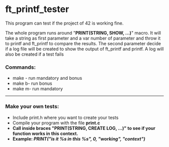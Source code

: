 # ft_printf_tester

<p>This program can test if the project of 42 is working fine.</p>
<p>The whole program runs around "<strong>PRINT(STRING, SHOW, ...)</strong>" macro. It will take a string as first parameter and a var number of parameter and throw it to printf and ft_printf to compare the results. The second parameter decide if a log file will be created to show the output of ft_printf and printf. A log will also be created if a test fails</p>


<h3>Commands:</h2>
<ul>
	<li>make - run mandatory and bonus</li>
	<li>make b- run bonus</li>
	<li>make m- run mandatory</li>
</ul>
<hr>
<h3>Make your own tests:</h2>
<ul>
	<li>Include print.h where you want to create your tests</li>
	<li>Compile your program with the file <strong>print.c</strong</li>
	<li>Call inside braces "<strong>PRINT(STRING, CREATE LOG, ...)</strong>" to see if your function works in this context.</li>
	<li>Example: <i>PRINT("is it %s in this %s", 0, "working", "context")</i></li>
</ul>